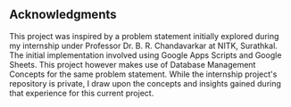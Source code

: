 ## Acknowledgments

This project was inspired by a problem statement initially explored during my internship under Professor Dr. B. R. Chandavarkar at NITK, Surathkal. The initial implementation involved using Google Apps Scripts and Google Sheets. This project however makes use of Database Management Concepts for the same problem statement. While the internship project's repository is private, I draw upon the concepts and insights gained during that experience for this current project.

